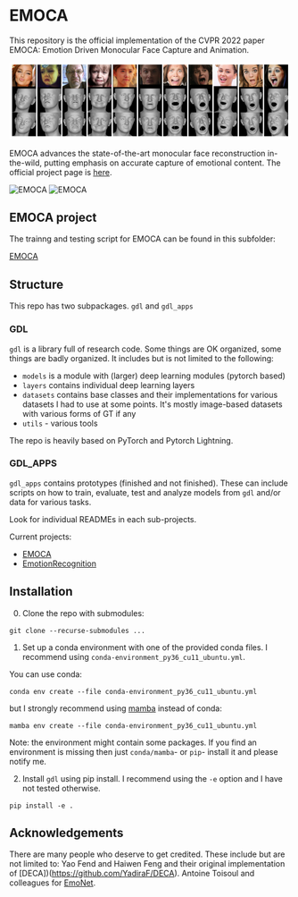 # EMOCA
This repository is the official implementation of the CVPR 2022 paper EMOCA: Emotion Driven Monocular Face Capture and Animation. 

 ![EMOCA](gdl_apps/EMOCA/emoca.png)

EMOCA advances the state-of-the-art monocular face reconstruction in-the-wild, putting emphasis on accurate capture of emotional content. The official project page is [here](https://emoca.is.tue.mpg.de/index.html).

 ![EMOCA](gdl_apps/EMOCA/EMOCA_gif_sparse_det.gif)  ![EMOCA](gdl_apps/EMOCA/EMOCA_gif_sparse_rec.gif)  <!-- ![EMOCA](gdl_apps/EMOCA/EMOCA_gif_sparse_rec_trans.gif)  -->


## EMOCA project 
The trainng and testing script for EMOCA can be found in this subfolder: 

[EMOCA](gdl_apps/EMOCA) 


## Structure 
This repo has two subpackages. `gdl` and `gdl_apps` 

### GDL
`gdl` is a library full of research code. Some things are OK organized, some things are badly organized. It includes but is not limited to the following: 

- `models` is a module with (larger) deep learning modules (pytorch based) 
- `layers` contains individual deep learning layers 
- `datasets` contains base classes and their implementations for various datasets I had to use at some points. It's mostly image-based datasets with various forms of GT if any
- `utils` - various tools

The repo is heavily based on PyTorch and Pytorch Lightning. 

### GDL_APPS 
`gdl_apps` contains prototypes (finished and not finished). These can include scripts on how to train, evaluate, test and analyze models from `gdl` and/or data for various tasks. 

Look for individual READMEs in each sub-projects. 

Current projects: 
- [EMOCA](gdl_apps/EMOCA) 
- [EmotionRecognition](gdl_apps/EmotionRecognition)


## Installation 

0) Clone the repo with submodules: 
```
git clone --recurse-submodules ...
```

1) Set up a conda environment with one of the provided conda files. I recommend using `conda-environment_py36_cu11_ubuntu.yml`.  
<!-- This is the one I use for the cluster `conda-environment_py36_cu11_cluster.yml`. The differences between tehse two are probably not important but I include both for completeness.  -->

You can use conda:
```
conda env create --file conda-environment_py36_cu11_ubuntu.yml
```

but I strongly recommend using [mamba](https://github.com/mamba-org/mamba) instead of conda: 

```
mamba env create --file conda-environment_py36_cu11_ubuntu.yml
```


Note: the environment might contain some packages. If you find an environment is missing then just `conda/mamba`- or  `pip`- install it and please notify me.


2) Install `gdl` using pip install. I recommend using the `-e` option and I have not tested otherwise. 

```
pip install -e .
```

## Acknowledgements 
There are many people who deserve to get credited. These include but are not limited to: 
Yao Fend and Haiwen Feng and their original implementation of [DECA])(https://github.com/YadiraF/DECA).
Antoine Toisoul and colleagues for [EmoNet](https://github.com/face-analysis/emonet).